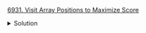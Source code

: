 [6931. Visit Array Positions to Maximize Score](https://leetcode.com/contest/biweekly-contest-109/problems/visit-array-positions-to-maximize-score/)

<details><summary>Solution</summary>

![](../../../../assets/6931.png)

</details>
